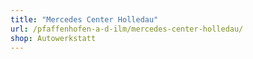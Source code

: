 ```yaml
---
title: "Mercedes Center Holledau"
url: /pfaffenhofen-a-d-ilm/mercedes-center-holledau/
shop: Autowerkstatt
---
```

